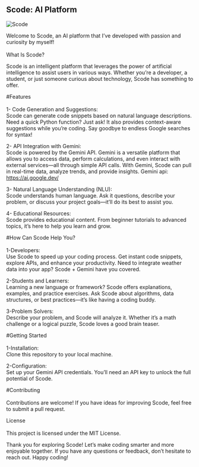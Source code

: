 <h2>Scode: AI Platform</h2>

![Scode](https://github.com/user-attachments/assets/55ed8da2-04c3-40e8-8779-2436037bf206)


Welcome to Scode, an AI platform that I’ve developed with passion and curiosity by myself! 
<br/>
<br/>
What Is Scode?<br/>

Scode is an intelligent platform that leverages the power of artificial intelligence to assist users in various ways. Whether you’re a developer, a student, or just someone curious about technology, Scode has something to offer.

#Features<br/>
<br/>
1- Code Generation and Suggestions:<br/>
Scode can generate code snippets based on natural language descriptions. Need a quick Python function? Just ask!
It also provides context-aware suggestions while you’re coding. Say goodbye to endless Google searches for syntax!

2- API Integration with Gemini:<br/>
Scode is powered by the Gemini API. Gemini is a versatile platform that allows you to access data, perform calculations, and even interact with external services—all through simple API calls.
With Gemini, Scode can pull in real-time data, analyze trends, and provide insights.
Gemini api: https://ai.google.dev/

3- Natural Language Understanding (NLU):<br/>
Scode understands human language. Ask it questions, describe your problem, or discuss your project goals—it’ll do its best to assist you.

4- Educational Resources:<br/>
Scode provides educational content. From beginner tutorials to advanced topics, it’s here to help you learn and grow.

#How Can Scode Help You?<br/>
<br/>
1-Developers:<br/>
Use Scode to speed up your coding process. Get instant code snippets, explore APIs, and enhance your productivity.
Need to integrate weather data into your app? Scode + Gemini have you covered.

2-Students and Learners:<br/>
Learning a new language or framework? Scode offers explanations, examples, and practice exercises.
Ask Scode about algorithms, data structures, or best practices—it’s like having a coding buddy.

3-Problem Solvers:<br/>
Describe your problem, and Scode will analyze it. Whether it’s a math challenge or a logical puzzle, Scode loves a good brain teaser.

#Getting Started<br/>
<br/>
1-Installation:<br/>
Clone this repository to your local machine.

2-Configuration:<br/>
Set up your Gemini API credentials. You’ll need an API key to unlock the full potential of Scode.


#Contributing<br/>
<br/>
Contributions are welcome! If you have ideas for improving Scode, feel free to submit a pull request.

License<br/>
<br/>
This project is licensed under the MIT License.

Thank you for exploring Scode! Let’s make coding smarter and more enjoyable together. If you have any questions or feedback, don’t hesitate to reach out. Happy coding! 

